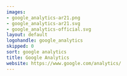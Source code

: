 ```yaml
---
images:
- google_analytics-ar21.png
- google_analytics-ar21.svg
- google_analytics-official.svg
layout: default
logohandle: google_analytics
skipped: 0
sort: google analytics
title: Google Analytics
website: https://www.google.com/analytics/
---
```

